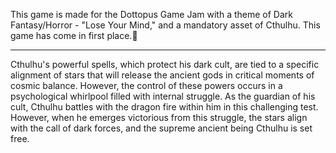 This game is made for the Dottopus Game Jam with a theme of Dark Fantasy/Horror - "Lose Your Mind," and a mandatory asset of Cthulhu. This game has come in first place.🥇

--------------------------------------------------------------

Cthulhu's powerful spells, which protect his dark cult, are tied to a specific alignment of stars that will release the ancient gods in critical moments of cosmic balance. However, the control of these powers occurs in a psychological whirlpool filled with internal struggle. As the guardian of his cult, Cthulhu battles with the dragon fire within him in this challenging test. However, when he emerges victorious from this struggle, the stars align with the call of dark forces, and the supreme ancient being Cthulhu is set free.

